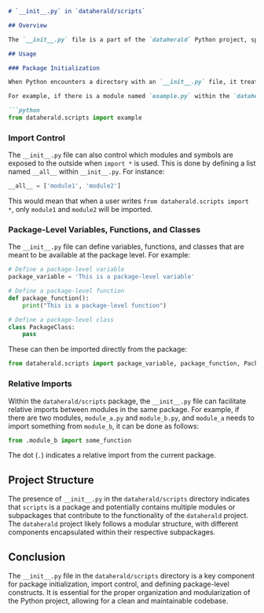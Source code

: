 ```markdown
# `__init__.py` in `dataherald/scripts`

## Overview

The `__init__.py` file is a part of the `dataherald` Python project, specifically within the `scripts` subpackage. This file serves as an initializer for the `scripts` package, allowing the package's modules to be imported from other parts of the project. It can also be used to define package-level variables, functions, or classes, although in many cases it may be left empty.

## Usage

### Package Initialization

When Python encounters a directory with an `__init__.py` file, it treats that directory as a package. This means that the directory's name can be used in import statements to access modules and subpackages contained within it.

For example, if there is a module named `example.py` within the `dataherald/scripts` directory, it can be imported from elsewhere in the project using:

```python
from dataherald.scripts import example
```

### Import Control

The `__init__.py` file can also control which modules and symbols are exposed to the outside when `import *` is used. This is done by defining a list named `__all__` within `__init__.py`. For instance:

```python
__all__ = ['module1', 'module2']
```

This would mean that when a user writes `from dataherald.scripts import *`, only `module1` and `module2` will be imported.

### Package-Level Variables, Functions, and Classes

The `__init__.py` file can define variables, functions, and classes that are meant to be available at the package level. For example:

```python
# Define a package-level variable
package_variable = 'This is a package-level variable'

# Define a package-level function
def package_function():
    print("This is a package-level function")

# Define a package-level class
class PackageClass:
    pass
```

These can then be imported directly from the package:

```python
from dataherald.scripts import package_variable, package_function, PackageClass
```

### Relative Imports

Within the `dataherald/scripts` package, the `__init__.py` file can facilitate relative imports between modules in the same package. For example, if there are two modules, `module_a.py` and `module_b.py`, and `module_a` needs to import something from `module_b`, it can be done as follows:

```python
from .module_b import some_function
```

The dot (`.`) indicates a relative import from the current package.

## Project Structure

The presence of `__init__.py` in the `dataherald/scripts` directory indicates that `scripts` is a package and potentially contains multiple modules or subpackages that contribute to the functionality of the `dataherald` project. The `dataherald` project likely follows a modular structure, with different components encapsulated within their respective subpackages.

## Conclusion

The `__init__.py` file in the `dataherald/scripts` directory is a key component for package initialization, import control, and defining package-level constructs. It is essential for the proper organization and modularization of the Python project, allowing for a clean and maintainable codebase.
```